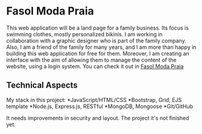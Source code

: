 # Fasol Moda Praia

This web application will be a land page for a family business. Its focus is swimming clothes, mostly personalized  bikinis. 
I am working in collaboration with a graphic designer who is part of the family company. Also, I am a friend of the family 
for many years, and I am more than happy in building this web application for free for them. Moreover, I am creating an 
interface with the aim of allowing them to manage the content of the website, using a login system. You can check it out in
[Fasol Moda Praia](http://fasol-modapraia.herokuapp.com/)


## Technical Aspects

My stack in this project:
 *JavaScript/HTML/CSS
 *Bootstrap, Grid, EJS template
 *Node.js, Express.js, RESTful 
 *MongoDB, Mongoose
 *Git/GitHub
 
 
 It needs improvements in security and layout. The project it's not finished yet.
 
